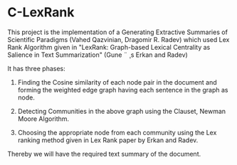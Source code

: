 C-LexRank
=========

This project is the implementation of a Generating Extractive Summaries of Scientific Paradigms (Vahed Qazvinian, Dragomir R. Radev) which used Lex Rank Algorithm given in  "LexRank: Graph-based Lexical Centrality as Salience in Text Summarization" (Gune ¨ ¸s Erkan and Radev)

It has three phases: 

1. Finding the Cosine similarity of each node pair in the document and forming the weighted edge graph having each sentence in the graph as node.

2. Detecting Communities in the above graph using the Clauset, Newman Moore Algorithm.

3. Choosing the appropriate node from each community using the Lex ranking method given in Lex Rank paper by Erkan and Radev. 

Thereby we will have the required text summary of the document.
